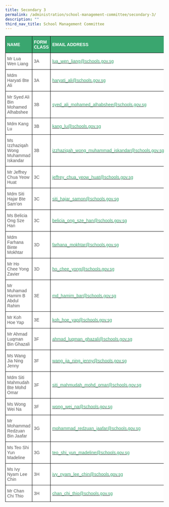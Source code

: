 ```yaml
---
title: Secondary 3
permalink: /administration/school-management-committee/secondary-3/
description: ""
third_nav_title: School Management Committee
---
```

<style type="text/css">
.tg  {border-collapse:collapse;border-spacing:0;}
.tg td{border-color:black;border-style:solid;border-width:1px;font-family:Arial, sans-serif;font-size:14px;
  overflow:hidden;padding:10px 5px;word-break:normal;}
.tg th{border-color:black;border-style:solid;border-width:1px;font-family:Arial, sans-serif;font-size:14px;
  font-weight:normal;overflow:hidden;padding:10px 5px;word-break:normal;}
.tg .tg-m6ce{background-color:#3AA66F;color:#FFF;font-weight:bold;text-align:left;vertical-align:middle}
.tg .tg-mwz3{background-color:#FFF;color:#565656;text-align:left;vertical-align:middle}
</style>
<table class="tg">
<thead>
  <tr>
    <th class="tg-m6ce"><span style="color:#FFF;background-color:#3AA66F">NAME</span></th>
    <th class="tg-m6ce"><span style="color:#FFF;background-color:#3AA66F">FORM CLASS</span></th>
    <th class="tg-m6ce"><span style="color:#FFF;background-color:#3AA66F">EMAIL ADDRESS</span></th>
  </tr>
</thead>
<tbody>
  <tr>
    <td class="tg-mwz3"><span style="color:#565656"> Mr Lua Wen Liang</span></td>
    <td class="tg-mwz3"><span style="color:#565656"> 3A</span></td>
    <td class="tg-mwz3"><span style="color:#565656"> </span><a href="mailto:lua_wen_liang@schools.gov.sg"><span style="text-decoration:none;color:#3AA66F">lua_wen_liang@schools.gov.sg</span></a></td>
  </tr>
  <tr>
    <td class="tg-mwz3"><span style="color:#565656"> Mdm Haryati Bte Ali </span></td>
    <td class="tg-mwz3"><span style="color:#565656"> 3A</span></td>
    <td class="tg-mwz3"><span style="color:#565656"> </span><a href="mailto:haryati_ali@schools.gov.sg"><span style="text-decoration:none;color:#3AA66F">haryati_ali@schools.gov.sg</span></a></td>
  </tr>
  <tr>
    <td class="tg-mwz3"><span style="color:#565656"> Mr Syed Ali Bin Mohamed Alhabshee</span></td>
    <td class="tg-mwz3"><span style="color:#565656"> 3B</span></td>
    <td class="tg-mwz3"><span style="color:#565656"> </span><a href="mailto:syed_ali_mohamed_alhabshee@schools.gov.sg"><span style="text-decoration:none;color:#3AA66F">syed_ali_mohamed_alhabshee@schools.gov.sg</span></a></td>
  </tr>
  <tr>
    <td class="tg-mwz3"><span style="color:#565656"> Mdm Kang Lu</span></td>
    <td class="tg-mwz3"><span style="color:#565656"> 3B</span></td>
    <td class="tg-mwz3"><span style="color:#565656"> </span><a href="mailto:kang_lu@schools.gov.sg"><span style="text-decoration:none;color:#3AA66F">kang_lu@schools.gov.sg</span></a></td>
  </tr>
  <tr>
    <td class="tg-mwz3"><span style="color:#565656"> Ms Izzhaziqah Wong Muhammad Iskandar</span></td>
    <td class="tg-mwz3"><span style="color:#565656"> 3B</span></td>
    <td class="tg-mwz3"><span style="color:#565656"> </span><a href="mailto:izzhaziqah_wong_muhammad_iskandar@schools.gov.sg"><span style="text-decoration:none;color:#3AA66F">izzhaziqah_wong_muhammad_iskandar@schools.gov.sg</span></a></td>
  </tr>
  <tr>
    <td class="tg-mwz3"><span style="color:#565656"> Mr Jeffrey Chua Yeow Huat </span></td>
    <td class="tg-mwz3"><span style="color:#565656"> 3C</span></td>
    <td class="tg-mwz3"><span style="color:#565656"> </span><a href="mailto:jeffrey_chua_yeow_huat@schools.gov.sg"><span style="text-decoration:none;color:#3AA66F">jeffrey_chua_yeow_huat@schools.gov.sg</span></a></td>
  </tr>
  <tr>
    <td class="tg-mwz3"><span style="color:#565656"> Mdm Siti Hajar Bte Sam'on</span></td>
    <td class="tg-mwz3"><span style="color:#565656"> 3C</span></td>
    <td class="tg-mwz3"><span style="color:#565656"> </span><a href="mailto:siti_hajar_samon@schools.gov.sg"><span style="text-decoration:none;color:#3AA66F">siti_hajar_samon@schools.gov.sg</span></a></td>
  </tr>
  <tr>
    <td class="tg-mwz3"><span style="color:#565656"> Ms Belicia Ong Sze Han</span></td>
    <td class="tg-mwz3"><span style="color:#565656"> 3C</span></td>
    <td class="tg-mwz3"><span style="color:#565656"> </span><a href="mailto:belicia_ong_sze_han@schools.gov.sg"><span style="text-decoration:none;color:#3AA66F">belicia_ong_sze_han@schools.gov.sg</span></a></td>
  </tr>
  <tr>
    <td class="tg-mwz3"><span style="color:#565656"> Mdm Farhana Binte Mokhtar</span></td>
    <td class="tg-mwz3"><span style="color:#565656"> 3D</span></td>
    <td class="tg-mwz3"><span style="color:#565656"> </span><a href="mailto:farhana_mokhtar@schools.gov.sg"><span style="text-decoration:none;color:#3AA66F">farhana_mokhtar@schools.gov.sg</span></a></td>
  </tr>
  <tr>
    <td class="tg-mwz3"><span style="color:#565656"> Mr Ho Chee Yong Zavier </span></td>
    <td class="tg-mwz3"><span style="color:#565656"> 3D</span></td>
    <td class="tg-mwz3"><span style="color:#565656"> </span><a href="mailto:ho_chee_yong@schools.gov.sg"><span style="text-decoration:none;color:#3AA66F">ho_chee_yong@schools.gov.sg</span></a></td>
  </tr>
  <tr>
    <td class="tg-mwz3"><span style="color:#565656"> Mr Muhamad Hamim B Abdul Rahim  </span></td>
    <td class="tg-mwz3"><span style="color:#565656"> 3E</span></td>
    <td class="tg-mwz3"><span style="color:#565656"> </span><a href="mailto:md_hamim_bar@schools.gov.sg"><span style="text-decoration:none;color:#3AA66F">md_hamim_bar@schools.gov.sg</span></a></td>
  </tr>
  <tr>
    <td class="tg-mwz3"><span style="color:#565656"> Mr Koh Hoe Yap</span></td>
    <td class="tg-mwz3"><span style="color:#565656"> 3E</span></td>
    <td class="tg-mwz3"><span style="color:#565656"> </span><a href="mailto:koh_hoe_yap@schools.gov.sg"><span style="text-decoration:none;color:#3AA66F">koh_hoe_yap@schools.gov.sg</span></a></td>
  </tr>
  <tr>
    <td class="tg-mwz3"><span style="color:#565656"> Mr Ahmad Luqman Bin Ghazali</span></td>
    <td class="tg-mwz3"><span style="color:#565656"> 3F</span></td>
    <td class="tg-mwz3"><span style="color:#565656"> </span><a href="mailto:ahmad_luqman_ghazali@schools.gov.sg"><span style="text-decoration:none;color:#3AA66F">ahmad_luqman_ghazali@schools.gov.sg</span></a></td>
  </tr>
  <tr>
    <td class="tg-mwz3"><span style="color:#565656"> Ms Wang Jia Ning Jenny</span></td>
    <td class="tg-mwz3"><span style="color:#565656"> 3F</span></td>
    <td class="tg-mwz3"><span style="color:#565656"> </span><a href="mailto:wang_jia_ning_jenny@schools.gov.sg"><span style="text-decoration:none;color:#3AA66F">wang_jia_ning_jenny@schools.gov.sg</span></a></td>
  </tr>
  <tr>
    <td class="tg-mwz3"><span style="color:#565656"> Mdm Siti Mahmudah Bte Mohd Omar</span></td>
    <td class="tg-mwz3"><span style="color:#565656"> 3F</span></td>
    <td class="tg-mwz3"><span style="color:#565656"> </span><a href="mailto:siti_mahmudah_mohd_omar@schools.gov.sg"><span style="text-decoration:none;color:#3AA66F">siti_mahmudah_mohd_omar@schools.gov.sg</span></a></td>
  </tr>
  <tr>
    <td class="tg-mwz3"><span style="color:#565656"> Ms Wong Wei Na</span></td>
    <td class="tg-mwz3"><span style="color:#565656"> 3F</span></td>
    <td class="tg-mwz3"><span style="color:#565656"> </span><a href="mailto:wong_wei_na@schools.gov.sg"><span style="text-decoration:none;color:#3AA66F">wong_wei_na@schools.gov.sg</span></a></td>
  </tr>
  <tr>
    <td class="tg-mwz3"><span style="color:#565656"> Mr Mohammad Redzuan Bin Jaafar</span></td>
    <td class="tg-mwz3"><span style="color:#565656"> 3G</span></td>
    <td class="tg-mwz3"><span style="color:#565656"> </span><a href="mailto:mohammad_redzuan_jaafar@schools.gov.sg"><span style="text-decoration:none;color:#3AA66F">mohammad_redzuan_jaafar@schools.gov.sg</span></a></td>
  </tr>
  <tr>
    <td class="tg-mwz3"><span style="color:#565656"> Ms Teo Shi Yun Madeline</span></td>
    <td class="tg-mwz3"><span style="color:#565656"> 3G</span></td>
    <td class="tg-mwz3"><span style="color:#565656"> </span><a href="mailto:teo_shi_yun_madeline@schools.gov.sg"><span style="text-decoration:none;color:#3AA66F">teo_shi_yun_madeline@schools.gov.sg</span></a></td>
  </tr>
  <tr>
    <td class="tg-mwz3"><span style="color:#565656"> Ms Ivy Nyam Lee Chin</span></td>
    <td class="tg-mwz3"><span style="color:#565656"> 3H</span></td>
    <td class="tg-mwz3"><span style="color:#565656"> </span><a href="mailto:ivy_nyam_lee_chin@schools.gov.sg"><span style="text-decoration:none;color:#3AA66F">ivy_nyam_lee_chin@schools.gov.sg</span></a></td>
  </tr>
  <tr>
    <td class="tg-mwz3"><span style="color:#565656"> Mr Chan Chi Thio</span></td>
    <td class="tg-mwz3"><span style="color:#565656"> 3H</span></td>
    <td class="tg-mwz3"><span style="color:#565656"> </span><a href="mailto:chan_chi_thio@schools.gov.sg"><span style="text-decoration:none;color:#3AA66F">chan_chi_thio@schools.gov.sg</span></a></td>
  </tr>
</tbody>
</table>
